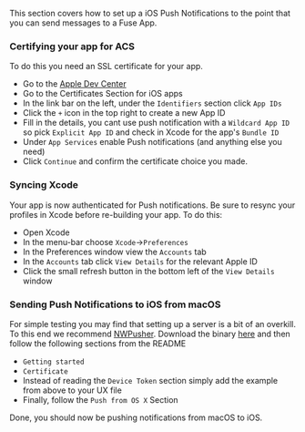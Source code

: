 This section covers how to set up a iOS Push Notifications to the point that you can send messages to a Fuse App.

### Certifying your app for ACS

To do this you need an SSL certificate for your app.

- Go to the [Apple Dev Center](https://developer.apple.com/account/overview.action)
- Go to the Certificates Section for iOS apps
- In the link bar on the left, under the `Identifiers` section click `App IDs`
- Click the `+` icon in the top right to create a new App ID
- Fill in the details, you cant use push notification with a `Wildcard App ID` so pick `Explicit App ID` and check in Xcode for the app's `Bundle ID`
- Under `App Services` enable Push notifications (and anything else you need)
- Click `Continue` and confirm the certificate choice you made.

### Syncing Xcode

Your app is now authenticated for Push notifications. Be sure to resync your profiles in Xcode before re-building your app.
To do this:
- Open Xcode
- In the menu-bar choose `Xcode`->`Preferences`
- In the Preferences window view the `Accounts` tab
- In the `Accounts` tab click `View Details` for the relevant Apple ID
- Click the small refresh button in the bottom left of the `View Details` window

### Sending Push Notifications to iOS from macOS

For simple testing you may find that setting up a server is a bit of an overkill. To this end we recommend [NWPusher](https://github.com/noodlewerk/NWPusher). Download the binary [here](https://github.com/noodlewerk/NWPusher/releases/tag/0.6.3) and then follow the following sections from the README

- `Getting started`
- `Certificate`
- Instead of reading the `Device Token` section simply add the example from above to your UX file
- Finally, follow the `Push from OS X` Section

Done, you should now be pushing notifications from macOS to iOS.

